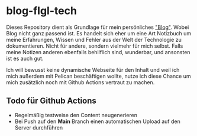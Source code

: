 # blog-flgl-tech

Dieses Repository dient als Grundlage für mein persönliches ["Blog"](https://blog.flgl.tech). Wobei Blog 
nicht ganz passend ist. Es handelt sich eher um eine Art Notizbuch um meine Erfahrungen, Wissen und Fehler 
aus der Welt der Technologie zu dokumentieren. Nicht für andere, sondern vielmehr für mich selbst. Falls 
meine Notizen anderen ebenfalls behilflich sind, wunderbar, und ansonsten ist es auch gut. 

Ich will bewusst keine dynamische Webseite für den Inhalt und weil ich mich außerdem mit Pelican 
beschäftigen wollte, nutze ich diese Chance um mich zusätzlich noch mit Github Actions vertraut zu machen. 

## Todo für Github Actions 
* Regelmäßig testweise den Content neugenerieren 
* Bei Push auf den **Main** Branch einen automatischen Upload auf den Server durchführen 

